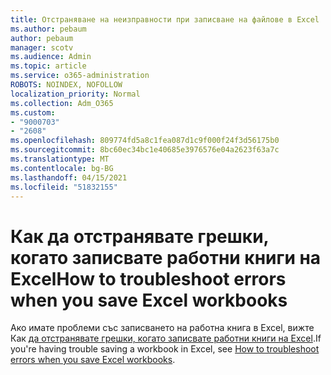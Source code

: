 ```yaml
---
title: Отстраняване на неизправности при записване на файлове в Excel
ms.author: pebaum
author: pebaum
manager: scotv
ms.audience: Admin
ms.topic: article
ms.service: o365-administration
ROBOTS: NOINDEX, NOFOLLOW
localization_priority: Normal
ms.collection: Adm_O365
ms.custom:
- "9000703"
- "2608"
ms.openlocfilehash: 809774fd5a8c1fea087d1c9f000f24f3d56175b0
ms.sourcegitcommit: 8bc60ec34bc1e40685e3976576e04a2623f63a7c
ms.translationtype: MT
ms.contentlocale: bg-BG
ms.lasthandoff: 04/15/2021
ms.locfileid: "51832155"
---
```

# <a name="how-to-troubleshoot-errors-when-you-save-excel-workbooks"></a><span data-ttu-id="f9cb1-102">Как да отстранявате грешки, когато записвате работни книги на Excel</span><span class="sxs-lookup"><span data-stu-id="f9cb1-102">How to troubleshoot errors when you save Excel workbooks</span></span>

<span data-ttu-id="f9cb1-103">Ако имате проблеми със записването на работна книга в Excel, вижте Как [ да отстранявате грешки, когато записвате работни книги на Excel](https://docs.microsoft.com/office/troubleshoot/excel/issue-when-save-excel-workbooks).</span><span class="sxs-lookup"><span data-stu-id="f9cb1-103">If you're having trouble saving a workbook in Excel, see [ How to troubleshoot errors when you save Excel workbooks](https://docs.microsoft.com/office/troubleshoot/excel/issue-when-save-excel-workbooks).</span></span>
